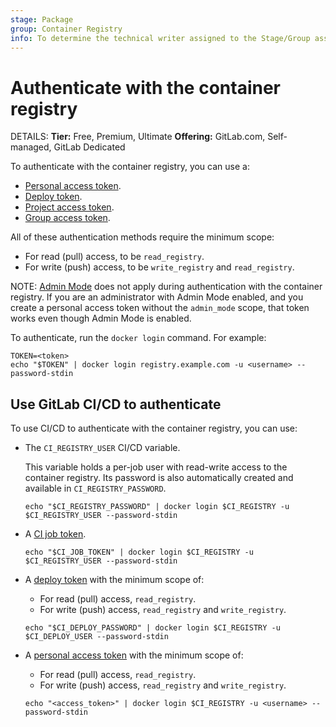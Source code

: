 ```yaml
---
stage: Package
group: Container Registry
info: To determine the technical writer assigned to the Stage/Group associated with this page, see https://handbook.gitlab.com/handbook/product/ux/technical-writing/#assignments
---
```


# Authenticate with the container registry

DETAILS:
**Tier:** Free, Premium, Ultimate
**Offering:** GitLab.com, Self-managed, GitLab Dedicated

To authenticate with the container registry, you can use a:

- [Personal access token](../../profile/personal_access_tokens.md).
- [Deploy token](../../project/deploy_tokens/index.md).
- [Project access token](../../project/settings/project_access_tokens.md).
- [Group access token](../../group/settings/group_access_tokens.md).

All of these authentication methods require the minimum scope:

- For read (pull) access, to be `read_registry`.
- For write (push) access, to be `write_registry` and `read_registry`.

NOTE:
[Admin Mode](../../../administration/settings/sign_in_restrictions.md#admin-mode) does not apply during authentication with the container registry. If you are an administrator with Admin Mode enabled, and you create a personal access token without the `admin_mode` scope, that token works even though Admin Mode is enabled.

To authenticate, run the `docker login` command. For example:

```shell
TOKEN=<token>
echo "$TOKEN" | docker login registry.example.com -u <username> --password-stdin
```

## Use GitLab CI/CD to authenticate

To use CI/CD to authenticate with the container registry, you can use:

- The `CI_REGISTRY_USER` CI/CD variable.

  This variable holds a per-job user with read-write access to the container registry.
  Its password is also automatically created and available in `CI_REGISTRY_PASSWORD`.

  ```shell
  echo "$CI_REGISTRY_PASSWORD" | docker login $CI_REGISTRY -u $CI_REGISTRY_USER --password-stdin
  ```

- A [CI job token](../../../ci/jobs/ci_job_token.md).

  ```shell
  echo "$CI_JOB_TOKEN" | docker login $CI_REGISTRY -u $CI_REGISTRY_USER --password-stdin
  ```

- A [deploy token](../../project/deploy_tokens/index.md#gitlab-deploy-token) with the minimum scope of:
  - For read (pull) access, `read_registry`.
  - For write (push) access, `read_registry` and `write_registry`.

  ```shell
  echo "$CI_DEPLOY_PASSWORD" | docker login $CI_REGISTRY -u $CI_DEPLOY_USER --password-stdin
  ```

- A [personal access token](../../profile/personal_access_tokens.md) with the minimum scope of:
  - For read (pull) access, `read_registry`.
  - For write (push) access, `read_registry` and `write_registry`.

  ```shell
  echo "<access_token>" | docker login $CI_REGISTRY -u <username> --password-stdin
  ```
